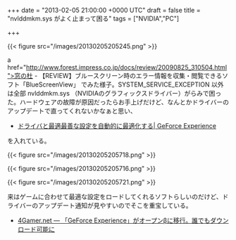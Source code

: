 
+++
date = "2013-02-05 21:00:00 +0000 UTC"
draft = false
title = "nvlddmkm.sys がよく止まって困る"
tags = ["NVIDIA","PC"]

+++


{{< figure src="/images/20130205205245.png"  >}}

a href="http://www.forest.impress.co.jp/docs/review/20090825_310504.html">窓の杜 - 【REVIEW】ブルースクリーン時のエラー情報を収集・閲覧できるソフト「BlueScreenView」</a> でみた様子。SYSTEM_SERVICE_EXCEPTION 以外は全部 nvlddmkm.sys （NVIDIAのグラフィックスドライバー）がらみで困った。ハードウェアの故障が原因だったらお手上げだけど、なんとかドライバーのアップデートで直ってくれないかなぁと思い、

<ul>
<li><a href="http://www.nvidia.co.jp/geforce-experience/">ドライバと最適最善な設定を自動的に最適化する| GeForce Experience</a></li>
</ul>を入れている。

{{< figure src="/images/20130205205718.png"  >}}

{{< figure src="/images/20130205205716.png"  >}}

{{< figure src="/images/20130205205721.png"  >}}

来はゲームに合わせて最適な設定をロードしてくれるソフトらしいのだけど、ドライバーのアップデート通知が見やすいのでそこを重宝している。

<ul>
<li><a href="http://www.4gamer.net/games/022/G002210/20130126001/">4Gamer.net ― 「GeForce Experience」がオープンβに移行。誰でもダウンロード可能に</a></li>
</ul>

